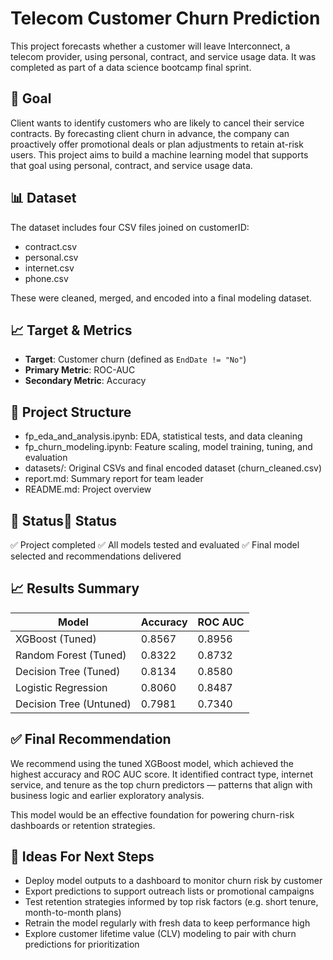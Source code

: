 # Telecom Customer Churn Prediction

This project forecasts whether a customer will leave Interconnect, a telecom provider, using personal, contract, and service usage data. It was completed as part of a data science bootcamp final sprint.

## 🧠 Goal
Client wants to identify customers who are likely to cancel their service contracts. By forecasting client churn in advance, the company can proactively offer promotional deals or plan adjustments to retain at-risk users. This project aims to build a machine learning model that supports that goal using personal, contract, and service usage data.

## 📊 Dataset
The dataset includes four CSV files joined on customerID:

- contract.csv
- personal.csv
- internet.csv
- phone.csv

These were cleaned, merged, and encoded into a final modeling dataset.


## 📈 Target & Metrics
- **Target**: Customer churn (defined as `EndDate != "No"`)
- **Primary Metric**: ROC-AUC
- **Secondary Metric**: Accuracy

## 📂 Project Structure
- fp_eda_and_analysis.ipynb: EDA, statistical tests, and data cleaning
- fp_churn_modeling.ipynb: Feature scaling, model training, tuning, and evaluation
- datasets/: Original CSVs and final encoded dataset (churn_cleaned.csv)
- report.md: Summary report for team leader
- README.md: Project overview

## 📌 Status📌 Status
✅ Project completed
✅ All models tested and evaluated
✅ Final model selected and recommendations delivered


## 📈 Results Summary
| Model                  | Accuracy | ROC AUC |
|------------------------|----------|---------|
| XGBoost (Tuned)        | 0.8567   | 0.8956  |
| Random Forest (Tuned)  | 0.8322   | 0.8732  |
| Decision Tree (Tuned)  | 0.8134   | 0.8580  |
| Logistic Regression    | 0.8060   | 0.8487  |
| Decision Tree (Untuned)| 0.7981   | 0.7340  |

## ✅ Final Recommendation
We recommend using the tuned XGBoost model, which achieved the highest accuracy and ROC AUC score. It identified contract type, internet service, and tenure as the top churn predictors — patterns that align with business logic and earlier exploratory analysis.

This model would be an effective foundation for powering churn-risk dashboards or retention strategies.

## 🚀 Ideas For Next Steps 
- Deploy model outputs to a dashboard to monitor churn risk by customer
- Export predictions to support outreach lists or promotional campaigns
- Test retention strategies informed by top risk factors (e.g. short tenure, month-to-month plans)
- Retrain the model regularly with fresh data to keep performance high
- Explore customer lifetime value (CLV) modeling to pair with churn predictions for prioritization


